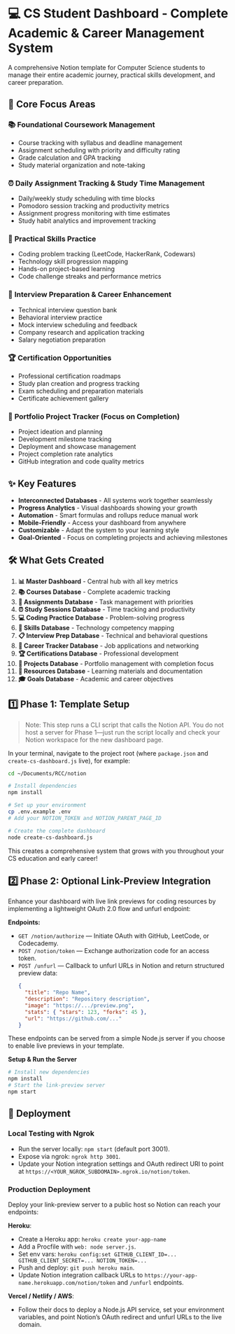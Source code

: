 # 💻 CS Student Dashboard - Complete Academic & Career Management System

A comprehensive Notion template for Computer Science students to manage their entire academic journey, practical skills development, and career preparation.

## 🎯 **Core Focus Areas**

### 📚 **Foundational Coursework Management**
- Course tracking with syllabus and deadline management
- Assignment scheduling with priority and difficulty rating
- Grade calculation and GPA tracking
- Study material organization and note-taking

### ⏰ **Daily Assignment Tracking & Study Time Management**
- Daily/weekly study scheduling with time blocks
- Pomodoro session tracking and productivity metrics
- Assignment progress monitoring with time estimates
- Study habit analytics and improvement tracking

### 💪 **Practical Skills Practice**
- Coding problem tracking (LeetCode, HackerRank, Codewars)
- Technology skill progression mapping
- Hands-on project-based learning
- Code challenge streaks and performance metrics

### 🎤 **Interview Preparation & Career Enhancement**
- Technical interview question bank
- Behavioral interview practice
- Mock interview scheduling and feedback
- Company research and application tracking
- Salary negotiation preparation

### 🏆 **Certification Opportunities**
- Professional certification roadmaps
- Study plan creation and progress tracking
- Exam scheduling and preparation materials
- Certificate achievement gallery

### 🚀 **Portfolio Project Tracker** (Focus on Completion)
- Project ideation and planning
- Development milestone tracking
- Deployment and showcase management
- Project completion rate analytics
- GitHub integration and code quality metrics

## ✨ **Key Features**

- **Interconnected Databases** - All systems work together seamlessly
- **Progress Analytics** - Visual dashboards showing your growth
- **Automation** - Smart formulas and rollups reduce manual work
- **Mobile-Friendly** - Access your dashboard from anywhere
- **Customizable** - Adapt the system to your learning style
- **Goal-Oriented** - Focus on completing projects and achieving milestones

## 🛠️ **What Gets Created**

1. **📊 Master Dashboard** - Central hub with all key metrics
2. **📚 Courses Database** - Complete academic tracking
3. **📝 Assignments Database** - Task management with priorities
4. **⏰ Study Sessions Database** - Time tracking and productivity
5. **💻 Coding Practice Database** - Problem-solving progress
6. **🎯 Skills Database** - Technology competency mapping
7. **📋 Interview Prep Database** - Technical and behavioral questions
8. **🏢 Career Tracker Database** - Job applications and networking
9. **🏆 Certifications Database** - Professional development
10. **🚀 Projects Database** - Portfolio management with completion focus
11. **📖 Resources Database** - Learning materials and documentation
12. **🎓 Goals Database** - Academic and career objectives

## 1️⃣ Phase 1: Template Setup

> Note: This step runs a CLI script that calls the Notion API. You do not host a server for Phase 1—just run the script locally and check your Notion workspace for the new dashboard page.

In your terminal, navigate to the project root (where `package.json` and `create-cs-dashboard.js` live), for example:
 ```bash
 cd ~/Documents/RCC/notion
 ```

```bash
# Install dependencies
npm install

# Set up your environment
cp .env.example .env
# Add your NOTION_TOKEN and NOTION_PARENT_PAGE_ID

# Create the complete dashboard
node create-cs-dashboard.js
```

This creates a comprehensive system that grows with you throughout your CS education and early career!

## 2️⃣ Phase 2: Optional Link-Preview Integration

Enhance your dashboard with live link previews for coding resources by implementing a lightweight OAuth 2.0 flow and unfurl endpoint:

**Endpoints:**
- `GET /notion/authorize` — Initiate OAuth with GitHub, LeetCode, or Codecademy.
- `POST /notion/token` — Exchange authorization code for an access token.
- `POST /unfurl` — Callback to unfurl URLs in Notion and return structured preview data:
  ```json
  {
    "title": "Repo Name",
    "description": "Repository description",
    "image": "https://.../preview.png",
    "stats": { "stars": 123, "forks": 45 },
    "url": "https://github.com/..."
  }
  ```
  
These endpoints can be served from a simple Node.js server if you choose to enable live previews in your template.

**Setup & Run the Server**
```bash
# Install new dependencies
npm install
# Start the link-preview server
npm start
```

## 🚢 Deployment

### Local Testing with Ngrok
- Run the server locally: `npm start` (default port 3001).
- Expose via ngrok: `ngrok http 3001`.
- Update your Notion integration settings and OAuth redirect URI to point at `https://<YOUR_NGROK_SUBDOMAIN>.ngrok.io/notion/token`.

### Production Deployment
Deploy your link-preview server to a public host so Notion can reach your endpoints:

**Heroku**:
- Create a Heroku app: `heroku create your-app-name`
- Add a Procfile with `web: node server.js`.
- Set env vars: `heroku config:set GITHUB_CLIENT_ID=... GITHUB_CLIENT_SECRET=... NOTION_TOKEN=...`
- Push and deploy: `git push heroku main`.
- Update Notion integration callback URLs to `https://your-app-name.herokuapp.com/notion/token` and `/unfurl` endpoints.

**Vercel / Netlify / AWS**:
- Follow their docs to deploy a Node.js API service, set your environment variables, and point Notion’s OAuth redirect and unfurl URLs to the live domain.
